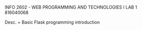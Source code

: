 INFO 2602 - WEB PROGRAMMING AND TECHNOLOGIES I
LAB 1
816040068

Desc. = Basic Flask programming introduction
